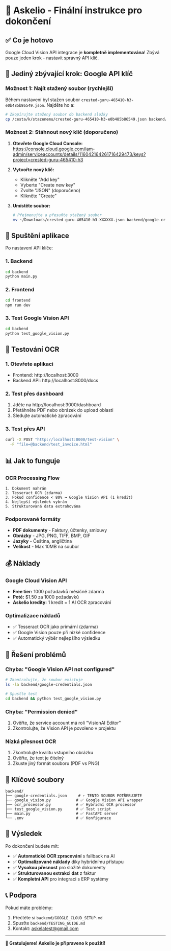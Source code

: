 # 🎉 Askelio - Finální instrukce pro dokončení

## ✅ Co je hotovo

Google Cloud Vision API integrace je **kompletně implementována**! Zbývá pouze jeden krok - nastavit správný API klíč.

## 🔑 Jediný zbývající krok: Google API klíč

### Možnost 1: Najít stažený soubor (rychlejší)
Během nastavení byl stažen soubor `crested-guru-465410-h3-e0b485b86549.json`. Najděte ho a:

```bash
# Zkopírujte stažený soubor do backend složky
cp /cesta/k/stazenemu/crested-guru-465410-h3-e0b485b86549.json backend/google-credentials.json
```

### Možnost 2: Stáhnout nový klíč (doporučeno)
1. **Otevřete Google Cloud Console:**
   https://console.cloud.google.com/iam-admin/serviceaccounts/details/116042164261716429473/keys?project=crested-guru-465410-h3

2. **Vytvořte nový klíč:**
   - Klikněte "Add key"
   - Vyberte "Create new key"
   - Zvolte "JSON" (doporučeno)
   - Klikněte "Create"

3. **Umístěte soubor:**
   ```bash
   # Přejmenujte a přesuňte stažený soubor
   mv ~/Downloads/crested-guru-465410-h3-XXXXXX.json backend/google-credentials.json
   ```

## 🚀 Spuštění aplikace

Po nastavení API klíče:

### 1. Backend
```bash
cd backend
python main.py
```

### 2. Frontend
```bash
cd frontend
npm run dev
```

### 3. Test Google Vision API
```bash
cd backend
python test_google_vision.py
```

## 🧪 Testování OCR

### 1. Otevřete aplikaci
- Frontend: http://localhost:3000
- Backend API: http://localhost:8000/docs

### 2. Test přes dashboard
1. Jděte na http://localhost:3000/dashboard
2. Přetáhněte PDF nebo obrázek do upload oblasti
3. Sledujte automatické zpracování

### 3. Test přes API
```bash
curl -X POST "http://localhost:8000/test-vision" \
  -F "file=@backend/test_invoice.html"
```

## 📊 Jak to funguje

### OCR Processing Flow
```
1. Dokument nahrán
2. Tesseract OCR (zdarma) 
3. Pokud confidence < 80% → Google Vision API (1 kredit)
4. Nejlepší výsledek vybrán
5. Strukturovaná data extrahována
```

### Podporované formáty
- **PDF dokumenty** - Faktury, účtenky, smlouvy
- **Obrázky** - JPG, PNG, TIFF, BMP, GIF
- **Jazyky** - Čeština, angličtina
- **Velikost** - Max 10MB na soubor

## 💰 Náklady

### Google Cloud Vision API
- **Free tier:** 1000 požadavků měsíčně zdarma
- **Poté:** $1.50 za 1000 požadavků
- **Askelio kredity:** 1 kredit = 1 AI OCR zpracování

### Optimalizace nákladů
- ✅ Tesseract OCR jako primární (zdarma)
- ✅ Google Vision pouze při nízké confidence
- ✅ Automatický výběr nejlepšího výsledku

## 🔧 Řešení problémů

### Chyba: "Google Vision API not configured"
```bash
# Zkontrolujte, že soubor existuje
ls -la backend/google-credentials.json

# Spusťte test
cd backend && python test_google_vision.py
```

### Chyba: "Permission denied"
1. Ověřte, že service account má roli "VisionAI Editor"
2. Zkontrolujte, že Vision API je povoleno v projektu

### Nízká přesnost OCR
1. Zkontrolujte kvalitu vstupního obrázku
2. Ověřte, že text je čitelný
3. Zkuste jiný formát souboru (PDF vs PNG)

## 📁 Klíčové soubory

```
backend/
├── google-credentials.json     # ← TENTO SOUBOR POTŘEBUJETE
├── google_vision.py           # ✅ Google Vision API wrapper
├── ocr_processor.py           # ✅ Hybridní OCR processor
├── test_google_vision.py      # ✅ Test script
├── main.py                    # ✅ FastAPI server
└── .env                       # ✅ Konfigurace
```

## 🎯 Výsledek

Po dokončení budete mít:
- ✅ **Automatické OCR zpracování** s fallback na AI
- ✅ **Optimalizované náklady** díky hybridnímu přístupu
- ✅ **Vysokou přesnost** pro složité dokumenty
- ✅ **Strukturovanou extrakci dat** z faktur
- ✅ **Kompletní API** pro integraci s ERP systémy

## 📞 Podpora

Pokud máte problémy:
1. Přečtěte si `backend/GOOGLE_CLOUD_SETUP.md`
2. Spusťte `backend/TESTING_GUIDE.md`
3. Kontakt: askelatest@gmail.com

---

**🎉 Gratulujeme! Askelio je připraveno k použití!**
